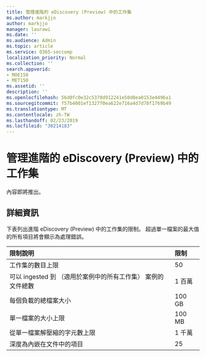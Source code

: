 ```yaml
---
title: 管理進階的 eDiscovery (Preview) 中的工作集
ms.author: markjjo
author: markjjo
manager: laurawi
ms.date: ''
ms.audience: Admin
ms.topic: article
ms.service: O365-seccomp
localization_priority: Normal
ms.collection: ''
search.appverid:
- MOE150
- MET150
ms.assetid: ''
description: ''
ms.openlocfilehash: 56d0fc0e32c5370d912241e50d0ea0153e4496a1
ms.sourcegitcommit: f57b4001ef1327f0ea622e716a4d7d78f1769b49
ms.translationtype: MT
ms.contentlocale: zh-TW
ms.lasthandoff: 02/23/2019
ms.locfileid: "30214183"
---
```

# <a name="manage-working-sets-in-advanced-ediscovery-preview"></a>管理進階的 eDiscovery (Preview) 中的工作集  

內容即將推出。

## <a name="more-information"></a>詳細資訊

下表列出進階 eDiscovery (Preview) 中的工作集的限制。 超過單一檔案的最大值的所有項目將會顯示為處理錯誤。
    
  |**限制說明**|**限制**|
  |:-----|:-----|
  |工作集的數目上限  <br/> |50  <br/> |
  |可以 ingested 到 （適用於案例中的所有工作集） 案例的文件總數  <br/> |1 百萬  <br/> |
  |每個負載的總檔案大小  <br/> |100 GB  <br/> |
  |單一檔案的大小上限   <br/> |100 MB  <br/> |
  |從單一檔案解壓縮的字元數上限  <br/> |1 千萬  <br/> |
  |深度為內嵌在文件中的項目  <br/> |25  <br/> |
  

